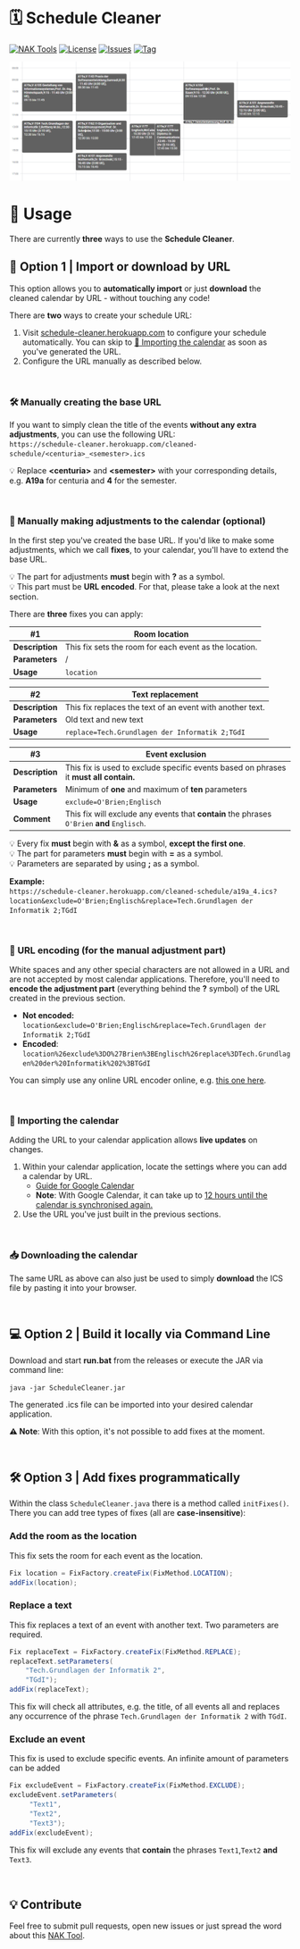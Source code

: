 # 🗓️ Schedule Cleaner

[![NAK Tools](https://img.shields.io/badge/NAK%20Tools-member-blue)](https://nak.coderesting.dev/)
[![License](https://img.shields.io/badge/license-MIT-brightgreen)](https://github.com/jeff-saupe/ScheduleCleaner/blob/master/LICENSE)
[![Issues](https://img.shields.io/github/issues/jeff-saupe/ScheduleCleaner)](https://github.com/jeff-saupe/ScheduleCleaner/issues)
[![Tag](https://img.shields.io/github/v/release/jeff-saupe/ScheduleCleaner)](https://github.com/jeff-saupe/ScheduleCleaner/releases)

![Comparison](./meta/comparison.gif)

# 📖 Usage

There are currently **three** ways to use the **Schedule Cleaner**.

## 🧾 Option 1 | Import or download by URL

This option allows you to **automatically import** or just **download** the cleaned calendar by URL - without touching any code!

There are **two** ways to create your schedule URL:

1. Visit [schedule-cleaner.herokuapp.com](https://schedule-cleaner.herokuapp.com) to configure your schedule automatically. You can skip to [📆 Importing the calendar](#-Importing-the-calendar) as soon as you've generated the URL.
2. Configure the URL manually as described below.

</br>

### 🛠️ Manually creating the base URL

If you want to simply clean the title of the events **without any extra adjustments**, you can use the following URL: <br />
`https://schedule-cleaner.herokuapp.com/cleaned-schedule/<centuria>_<semester>.ics`

💡 Replace **\<centuria\>** and **\<semester\>** with your corresponding details, e.g. **A19a** for centuria and **4** for
the semester.

</br>

### 🧰 Manually making adjustments to the calendar (optional)

In the first step you've created the base URL. If you'd like to make some adjustments, which we call **fixes**, to your calendar, you'll have to
extend the base URL.

💡 The part for adjustments **must** begin with **?** as a symbol. \
💡 This part must be **URL encoded**. For that, please take a look at the next section.

There are **three** fixes you can apply:

| #1              | Room location                                          |
| --------------- | ------------------------------------------------------ |
| **Description** | This fix sets the room for each event as the location. |
| **Parameters**  | /                                                      |
| **Usage**       | `location`                                             |

| #2              | Text replacement                                          |
| --------------- | --------------------------------------------------------- |
| **Description** | This fix replaces the text of an event with another text. |
| **Parameters**  | Old text and new text                                     |
| **Usage**       | `replace=Tech.Grundlagen der Informatik 2;TGdI`           |

| #3              | Event exclusion                                                                             |
| --------------- | ------------------------------------------------------------------------------------------- |
| **Description** | This fix is used to exclude specific events based on phrases it **must all contain.**       |
| **Parameters**  | Minimum of **one** and maximum of **ten** parameters                                        |
| **Usage**       | `exclude=O'Brien;Englisch`                                                                  |
| **Comment**     | This fix will exclude any events that **contain** the phrases `O'Brien` **and** `Englisch`. |

💡 Every fix **must** begin with **&** as a symbol, **except the first one**. \
💡 The part for parameters **must** begin with **=** as a symbol. \
💡 Parameters are separated by using **;** as a symbol.

**Example:** \
`https://schedule-cleaner.herokuapp.com/cleaned-schedule/a19a_4.ics?location&exclude=O'Brien;Englisch&replace=Tech.Grundlagen der Informatik 2;TGdI `

</br>

### 🔧 URL encoding (for the manual adjustment part)

White spaces and any other special characters are not allowed in a URL and are not accepted by most calendar
applications. Therefore, you'll need to **encode the adjustment part** (everything behind the **?** symbol) of the URL
created in the previous section.

- **Not encoded:**
  `location&exclude=O'Brien;Englisch&replace=Tech.Grundlagen der Informatik 2;TGdI`
- **Encoded**:
  `location%26exclude%3DO%27Brien%3BEnglisch%26replace%3DTech.Grundlagen%20der%20Informatik%202%3BTGdI`

You can simply use any online URL encoder online, e.g. [this one here](https://meyerweb.com/eric/tools/dencoder/).

</br>

### 📆 Importing the calendar

Adding the URL to your calendar application allows **live updates** on changes.

1. Within your calendar application, locate the settings where you can add a calendar by URL. <br>
   - [Guide for Google Calendar](https://support.google.com/calendar/answer/37100#:~:text=Use%20a%20link%20to%20add%20a%20public%20calendar)
   - **Note**: With Google Calendar, it can take up to [12 hours until the calendar is synchronised again.](https://support.google.com/calendar/answer/37100?hl=en&ref_topic=1672445/#:~:text=It%20might%20take%20up%20to%2012%20hours%20for%20changes%20to%20show%20in%20your%20Google%20Calendar.)
2. Use the URL you've just built in the previous sections.

</br>

### 📥 Downloading the calendar

The same URL as above can also just be used to simply **download** the ICS file by pasting it into your browser.

</br>

## 💻 Option 2 | Build it locally via Command Line

Download and start **run.bat** from the releases or execute the JAR via command line:

`java -jar ScheduleCleaner.jar`

The generated .ics file can be imported into your desired calendar application.

**⚠️ Note**: With this option, it's not possible to add fixes at the moment.

</br>

## 🛠️ Option 3 | Add fixes programmatically

Within the class `ScheduleCleaner.java` there is a method called `initFixes()`.
There you can add tree types of fixes (all are **case-insensitive**):

### Add the room as the location

This fix sets the room for each event as the location.

```java
Fix location = FixFactory.createFix(FixMethod.LOCATION);
addFix(location);
```

### Replace a text

This fix replaces a text of an event with another text. Two parameters are required.

```java
Fix replaceText = FixFactory.createFix(FixMethod.REPLACE);
replaceText.setParameters(
    "Tech.Grundlagen der Informatik 2",
    "TGdI");
addFix(replaceText);
```

This fix will check all attributes, e.g. the title, of all events all and replaces any occurrence
of the phrase `Tech.Grundlagen der Informatik 2` with `TGdI`.

### Exclude an event

This fix is used to exclude specific events. An infinite amount of parameters can be added

```java
Fix excludeEvent = FixFactory.createFix(FixMethod.EXCLUDE);
excludeEvent.setParameters(
     "Text1",
     "Text2",
     "Text3");
addFix(excludeEvent);
```

This fix will exclude any events that **contain** the phrases `Text1`,`Text2` **and** `Text3`.

</br>

## 💡 Contribute

Feel free to submit pull requests, open new issues or just spread the word about this [NAK Tool](https://nak.coderesting.dev/).
